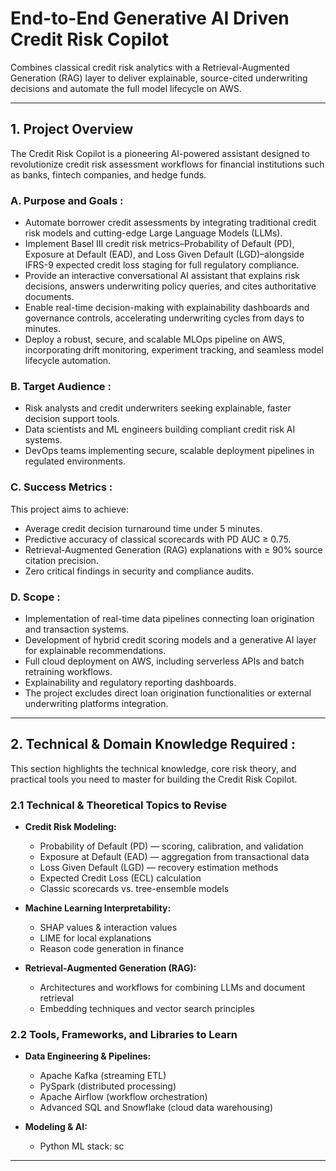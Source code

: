 
# End-to-End Generative AI Driven Credit Risk Copilot

Combines classical credit risk analytics with a Retrieval-Augmented Generation (RAG) layer to deliver explainable, source-cited underwriting decisions and automate the full model lifecycle on AWS.

---

## 1. Project Overview

The Credit Risk Copilot is a pioneering AI-powered assistant designed to revolutionize credit risk assessment workflows for financial institutions such as banks, fintech companies, and hedge funds.

### A. Purpose and Goals :

- Automate borrower credit assessments by integrating traditional credit risk models and cutting-edge Large Language Models (LLMs).
- Implement Basel III credit risk metrics–Probability of Default (PD), Exposure at Default (EAD), and Loss Given Default (LGD)–alongside IFRS-9 expected credit loss staging for full regulatory compliance.
- Provide an interactive conversational AI assistant that explains risk decisions, answers underwriting policy queries, and cites authoritative documents.
- Enable real-time decision-making with explainability dashboards and governance controls, accelerating underwriting cycles from days to minutes.
- Deploy a robust, secure, and scalable MLOps pipeline on AWS, incorporating drift monitoring, experiment tracking, and seamless model lifecycle automation.

### B. Target Audience :

- Risk analysts and credit underwriters seeking explainable, faster decision support tools.
- Data scientists and ML engineers building compliant credit risk AI systems.
- DevOps teams implementing secure, scalable deployment pipelines in regulated environments.

### C. Success Metrics :

This project aims to achieve:

- Average credit decision turnaround time under 5 minutes.
- Predictive accuracy of classical scorecards with PD AUC ≥ 0.75.
- Retrieval-Augmented Generation (RAG) explanations with ≥ 90% source citation precision.
- Zero critical findings in security and compliance audits.

### D. Scope :

- Implementation of real-time data pipelines connecting loan origination and transaction systems.
- Development of hybrid credit scoring models and a generative AI layer for explainable recommendations.
- Full cloud deployment on AWS, including serverless APIs and batch retraining workflows.
- Explainability and regulatory reporting dashboards.
- The project excludes direct loan origination functionalities or external underwriting platforms integration.

---

## 2. Technical & Domain Knowledge Required :

This section highlights the technical knowledge, core risk theory, and practical tools you need to master for building the Credit Risk Copilot.

### 2.1 Technical & Theoretical Topics to Revise

- **Credit Risk Modeling:**
  - Probability of Default (PD) — scoring, calibration, and validation
  - Exposure at Default (EAD) — aggregation from transactional data
  - Loss Given Default (LGD) — recovery estimation methods
  - Expected Credit Loss (ECL) calculation
  - Classic scorecards vs. tree-ensemble models

- **Machine Learning Interpretability:**
  - SHAP values & interaction values
  - LIME for local explanations
  - Reason code generation in finance

- **Retrieval-Augmented Generation (RAG):**
  - Architectures and workflows for combining LLMs and document retrieval
  - Embedding techniques and vector search principles

### 2.2 Tools, Frameworks, and Libraries to Learn

- **Data Engineering & Pipelines:**
  - Apache Kafka (streaming ETL)
  - PySpark (distributed processing)
  - Apache Airflow (workflow orchestration)
  - Advanced SQL and Snowflake (cloud data warehousing)

- **Modeling & AI:**
  - Python ML stack: sc

---







